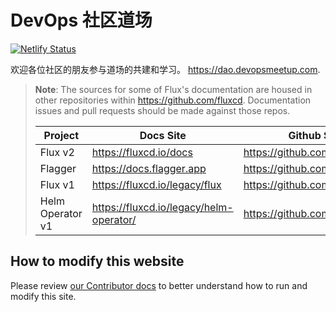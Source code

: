 # DevOps 社区道场

[![Netlify Status](https://api.netlify.com/api/v1/badges/fe297324-1b1d-4d66-96f7-0f8cb1abbe84/deploy-status)](https://app.netlify.com/sites/fluxcd/deploys)

欢迎各位社区的朋友参与道场的共建和学习。 <https://dao.devopsmeetup.com>.

> **Note**: The sources for some of Flux's documentation are housed in other repositories within <https://github.com/fluxcd>. Documentation issues and pull requests should be made against those repos.
>
> Project          | Docs Site                                 | Github Source
> ---------------- | ------------------------------------------| -------------
> Flux v2          | <https://fluxcd.io/docs>                  | <https://github.com/fluxcd/website>
> Flagger          | <https://docs.flagger.app>                | <https://github.com/fluxcd/flagger>
> Flux v1          | <https://fluxcd.io/legacy/flux>           | <https://github.com/fluxcd/website>
> Helm Operator v1 | <https://fluxcd.io/legacy/helm-operator/> | <https://github.com/fluxcd/website>

## How to modify this website

Please review [our Contributor docs](content/en/docs/contributing/docs) to better understand how to run and modify this site.
